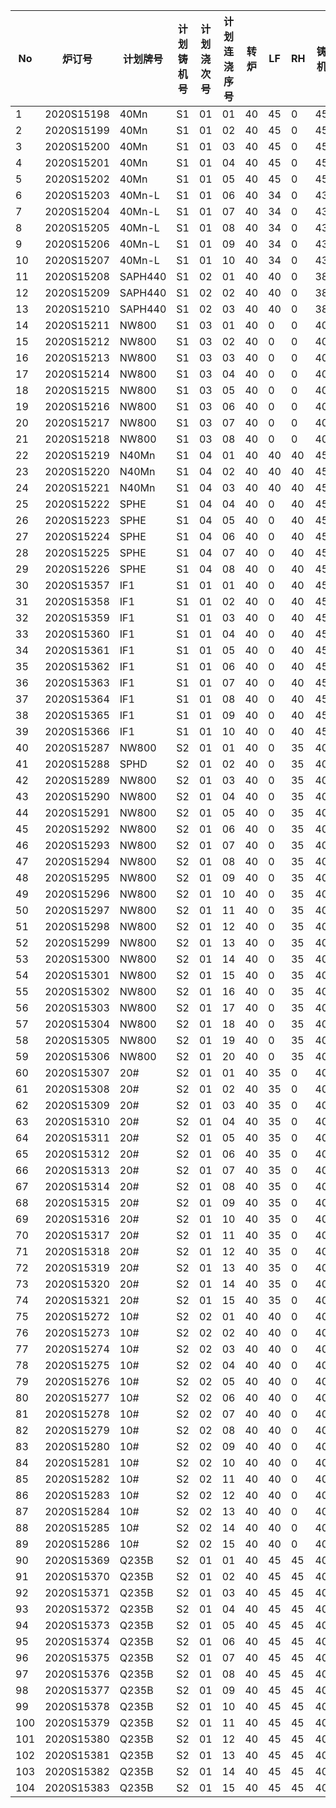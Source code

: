 ﻿| No  | 炉订号        | 计划牌号    | 计划铸机号 | 计划浇次号 | 计划连浇序号 | 转炉 | LF | RH | 铸机 | 铸机上开始加工时间 |
|-----|------------|---------|-------|-------|--------|----|----|----|----|-----------|
| 1   | 2020S15198 | 40Mn    | S1    | 01    | 01     | 40 | 45 | 0  | 45 | 130       |
| 2   | 2020S15199 | 40Mn    | S1    | 01    | 02     | 40 | 45 | 0  | 45 | 175       |
| 3   | 2020S15200 | 40Mn    | S1    | 01    | 03     | 40 | 45 | 0  | 45 | 220       |
| 4   | 2020S15201 | 40Mn    | S1    | 01    | 04     | 40 | 45 | 0  | 45 | 265       |
| 5   | 2020S15202 | 40Mn    | S1    | 01    | 05     | 40 | 45 | 0  | 45 | 310       |
| 6   | 2020S15203 | 40Mn-L  | S1    | 01    | 06     | 40 | 34 | 0  | 43 | 355       |
| 7   | 2020S15204 | 40Mn-L  | S1    | 01    | 07     | 40 | 34 | 0  | 43 | 398       |
| 8   | 2020S15205 | 40Mn-L  | S1    | 01    | 08     | 40 | 34 | 0  | 43 | 441       |
| 9   | 2020S15206 | 40Mn-L  | S1    | 01    | 09     | 40 | 34 | 0  | 43 | 484       |
| 10  | 2020S15207 | 40Mn-L  | S1    | 01    | 10     | 40 | 34 | 0  | 43 | 527       |
| 11  | 2020S15208 | SAPH440 | S1    | 02    | 01     | 40 | 40 | 0  | 38 | 605       |
| 12  | 2020S15209 | SAPH440 | S1    | 02    | 02     | 40 | 40 | 0  | 38 | 643       |
| 13  | 2020S15210 | SAPH440 | S1    | 02    | 03     | 40 | 40 | 0  | 38 | 681       |
| 14  | 2020S15211 | NW800   | S1    | 03    | 01     | 40 | 0  | 0  | 40 | 754       |
| 15  | 2020S15212 | NW800   | S1    | 03    | 02     | 40 | 0  | 0  | 40 | 794       |
| 16  | 2020S15213 | NW800   | S1    | 03    | 03     | 40 | 0  | 0  | 40 | 834       |
| 17  | 2020S15214 | NW800   | S1    | 03    | 04     | 40 | 0  | 0  | 40 | 874       |
| 18  | 2020S15215 | NW800   | S1    | 03    | 05     | 40 | 0  | 0  | 40 | 914       |
| 19  | 2020S15216 | NW800   | S1    | 03    | 06     | 40 | 0  | 0  | 40 | 954       |
| 20  | 2020S15217 | NW800   | S1    | 03    | 07     | 40 | 0  | 0  | 40 | 994       |
| 21  | 2020S15218 | NW800   | S1    | 03    | 08     | 40 | 0  | 0  | 40 | 1034      |
| 22  | 2020S15219 | N40Mn   | S1    | 04    | 01     | 40 | 40 | 40 | 45 | 1109      |
| 23  | 2020S15220 | N40Mn   | S1    | 04    | 02     | 40 | 40 | 40 | 45 | 1154      |
| 24  | 2020S15221 | N40Mn   | S1    | 04    | 03     | 40 | 40 | 40 | 45 | 1199      |
| 25  | 2020S15222 | SPHE    | S1    | 04    | 04     | 40 | 0  | 40 | 45 | 1244      |
| 26  | 2020S15223 | SPHE    | S1    | 04    | 05     | 40 | 0  | 40 | 45 | 1289      |
| 27  | 2020S15224 | SPHE    | S1    | 04    | 06     | 40 | 0  | 40 | 45 | 1334      |
| 28  | 2020S15225 | SPHE    | S1    | 04    | 07     | 40 | 0  | 40 | 45 | 1379      |
| 29  | 2020S15226 | SPHE    | S1    | 04    | 08     | 40 | 0  | 40 | 45 | 1424      |
| 30  | 2020S15357 | IF1     | S1    | 01    | 01     | 40 | 0  | 40 | 45 | 1504      |
| 31  | 2020S15358 | IF1     | S1    | 01    | 02     | 40 | 0  | 40 | 45 | 1549      |
| 32  | 2020S15359 | IF1     | S1    | 01    | 03     | 40 | 0  | 40 | 45 | 1594      |
| 33  | 2020S15360 | IF1     | S1    | 01    | 04     | 40 | 0  | 40 | 45 | 1639      |
| 34  | 2020S15361 | IF1     | S1    | 01    | 05     | 40 | 0  | 40 | 45 | 1684      |
| 35  | 2020S15362 | IF1     | S1    | 01    | 06     | 40 | 0  | 40 | 45 | 1729      |
| 36  | 2020S15363 | IF1     | S1    | 01    | 07     | 40 | 0  | 40 | 45 | 1774      |
| 37  | 2020S15364 | IF1     | S1    | 01    | 08     | 40 | 0  | 40 | 45 | 1819      |
| 38  | 2020S15365 | IF1     | S1    | 01    | 09     | 40 | 0  | 40 | 45 | 1864      |
| 39  | 2020S15366 | IF1     | S1    | 01    | 10     | 40 | 0  | 40 | 45 | 1909      |
| 40  | 2020S15287 | NW800   | S2    | 01    | 01     | 40 | 0  | 35 | 40 | 130       |
| 41  | 2020S15288 | SPHD    | S2    | 01    | 02     | 40 | 0  | 35 | 40 | 170       |
| 42  | 2020S15289 | NW800   | S2    | 01    | 03     | 40 | 0  | 35 | 40 | 210       |
| 43  | 2020S15290 | NW800   | S2    | 01    | 04     | 40 | 0  | 35 | 40 | 250       |
| 44  | 2020S15291 | NW800   | S2    | 01    | 05     | 40 | 0  | 35 | 40 | 290       |
| 45  | 2020S15292 | NW800   | S2    | 01    | 06     | 40 | 0  | 35 | 40 | 330       |
| 46  | 2020S15293 | NW800   | S2    | 01    | 07     | 40 | 0  | 35 | 40 | 370       |
| 47  | 2020S15294 | NW800   | S2    | 01    | 08     | 40 | 0  | 35 | 40 | 410       |
| 48  | 2020S15295 | NW800   | S2    | 01    | 09     | 40 | 0  | 35 | 40 | 450       |
| 49  | 2020S15296 | NW800   | S2    | 01    | 10     | 40 | 0  | 35 | 40 | 490       |
| 50  | 2020S15297 | NW800   | S2    | 01    | 11     | 40 | 0  | 35 | 40 | 530       |
| 51  | 2020S15298 | NW800   | S2    | 01    | 12     | 40 | 0  | 35 | 40 | 570       |
| 52  | 2020S15299 | NW800   | S2    | 01    | 13     | 40 | 0  | 35 | 40 | 610       |
| 53  | 2020S15300 | NW800   | S2    | 01    | 14     | 40 | 0  | 35 | 40 | 650       |
| 54  | 2020S15301 | NW800   | S2    | 01    | 15     | 40 | 0  | 35 | 40 | 690       |
| 55  | 2020S15302 | NW800   | S2    | 01    | 16     | 40 | 0  | 35 | 40 | 730       |
| 56  | 2020S15303 | NW800   | S2    | 01    | 17     | 40 | 0  | 35 | 40 | 770       |
| 57  | 2020S15304 | NW800   | S2    | 01    | 18     | 40 | 0  | 35 | 40 | 810       |
| 58  | 2020S15305 | NW800   | S2    | 01    | 19     | 40 | 0  | 35 | 40 | 850       |
| 59  | 2020S15306 | NW800   | S2    | 01    | 20     | 40 | 0  | 35 | 40 | 890       |
| 60  | 2020S15307 | 20#     | S2    | 01    | 01     | 40 | 35 | 0  | 40 | 965       |
| 61  | 2020S15308 | 20#     | S2    | 01    | 02     | 40 | 35 | 0  | 40 | 1005      |
| 62  | 2020S15309 | 20#     | S2    | 01    | 03     | 40 | 35 | 0  | 40 | 1045      |
| 63  | 2020S15310 | 20#     | S2    | 01    | 04     | 40 | 35 | 0  | 40 | 1085      |
| 64  | 2020S15311 | 20#     | S2    | 01    | 05     | 40 | 35 | 0  | 40 | 1125      |
| 65  | 2020S15312 | 20#     | S2    | 01    | 06     | 40 | 35 | 0  | 40 | 1165      |
| 66  | 2020S15313 | 20#     | S2    | 01    | 07     | 40 | 35 | 0  | 40 | 1205      |
| 67  | 2020S15314 | 20#     | S2    | 01    | 08     | 40 | 35 | 0  | 40 | 1245      |
| 68  | 2020S15315 | 20#     | S2    | 01    | 09     | 40 | 35 | 0  | 40 | 1285      |
| 69  | 2020S15316 | 20#     | S2    | 01    | 10     | 40 | 35 | 0  | 40 | 1325      |
| 70  | 2020S15317 | 20#     | S2    | 01    | 11     | 40 | 35 | 0  | 40 | 1365      |
| 71  | 2020S15318 | 20#     | S2    | 01    | 12     | 40 | 35 | 0  | 40 | 1405      |
| 72  | 2020S15319 | 20#     | S2    | 01    | 13     | 40 | 35 | 0  | 40 | 1445      |
| 73  | 2020S15320 | 20#     | S2    | 01    | 14     | 40 | 35 | 0  | 40 | 1485      |
| 74  | 2020S15321 | 20#     | S2    | 01    | 15     | 40 | 35 | 0  | 40 | 1525      |
| 75  | 2020S15272 | 10#     | S2    | 02    | 01     | 40 | 40 | 0  | 40 | 1600      |
| 76  | 2020S15273 | 10#     | S2    | 02    | 02     | 40 | 40 | 0  | 40 | 1640      |
| 77  | 2020S15274 | 10#     | S2    | 02    | 03     | 40 | 40 | 0  | 40 | 1680      |
| 78  | 2020S15275 | 10#     | S2    | 02    | 04     | 40 | 40 | 0  | 40 | 1720      |
| 79  | 2020S15276 | 10#     | S2    | 02    | 05     | 40 | 40 | 0  | 40 | 1760      |
| 80  | 2020S15277 | 10#     | S2    | 02    | 06     | 40 | 40 | 0  | 40 | 1800      |
| 81  | 2020S15278 | 10#     | S2    | 02    | 07     | 40 | 40 | 0  | 40 | 1840      |
| 82  | 2020S15279 | 10#     | S2    | 02    | 08     | 40 | 40 | 0  | 40 | 1880      |
| 83  | 2020S15280 | 10#     | S2    | 02    | 09     | 40 | 40 | 0  | 40 | 1920      |
| 84  | 2020S15281 | 10#     | S2    | 02    | 10     | 40 | 40 | 0  | 40 | 1960      |
| 85  | 2020S15282 | 10#     | S2    | 02    | 11     | 40 | 40 | 0  | 40 | 2000      |
| 86  | 2020S15283 | 10#     | S2    | 02    | 12     | 40 | 40 | 0  | 40 | 2040      |
| 87  | 2020S15284 | 10#     | S2    | 02    | 13     | 40 | 40 | 0  | 40 | 2080      |
| 88  | 2020S15285 | 10#     | S2    | 02    | 14     | 40 | 40 | 0  | 40 | 2120      |
| 89  | 2020S15286 | 10#     | S2    | 02    | 15     | 40 | 40 | 0  | 40 | 2160      |
| 90  | 2020S15369 | Q235B   | S2    | 01    | 01     | 40 | 45 | 45 | 40 | 2235      |
| 91  | 2020S15370 | Q235B   | S2    | 01    | 02     | 40 | 45 | 45 | 40 | 2275      |
| 92  | 2020S15371 | Q235B   | S2    | 01    | 03     | 40 | 45 | 45 | 40 | 2315      |
| 93  | 2020S15372 | Q235B   | S2    | 01    | 04     | 40 | 45 | 45 | 40 | 2355      |
| 94  | 2020S15373 | Q235B   | S2    | 01    | 05     | 40 | 45 | 45 | 40 | 2395      |
| 95  | 2020S15374 | Q235B   | S2    | 01    | 06     | 40 | 45 | 45 | 40 | 2435      |
| 96  | 2020S15375 | Q235B   | S2    | 01    | 07     | 40 | 45 | 45 | 40 | 2475      |
| 97  | 2020S15376 | Q235B   | S2    | 01    | 08     | 40 | 45 | 45 | 40 | 2515      |
| 98  | 2020S15377 | Q235B   | S2    | 01    | 09     | 40 | 45 | 45 | 40 | 2555      |
| 99  | 2020S15378 | Q235B   | S2    | 01    | 10     | 40 | 45 | 45 | 40 | 2595      |
| 100 | 2020S15379 | Q235B   | S2    | 01    | 11     | 40 | 45 | 45 | 40 | 2635      |
| 101 | 2020S15380 | Q235B   | S2    | 01    | 12     | 40 | 45 | 45 | 40 | 2675      |
| 102 | 2020S15381 | Q235B   | S2    | 01    | 13     | 40 | 45 | 45 | 40 | 2715      |
| 103 | 2020S15382 | Q235B   | S2    | 01    | 14     | 40 | 45 | 45 | 40 | 2755      |
| 104 | 2020S15383 | Q235B   | S2    | 01    | 15     | 40 | 45 | 45 | 40 | 2795      |
